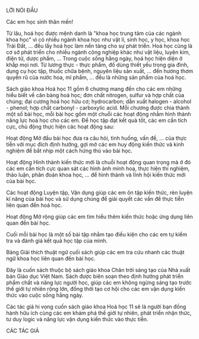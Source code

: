 LỜI NÓI ĐẦU

Các em học sinh thân mến!

Từ lâu, hoá học được mệnh danh là "khoa học trung tâm của các ngành khoa học" vì có nhiều ngành khoa học như vật lí, sinh học, y học, khoa học Trái Đất, ... đều lấy hoá học làm nền tảng cho sự phát triển. Hoá học cũng là cơ sở phát triển cho nhiều ngành công nghiệp khác như vật liệu, luyện kim, điện tử, dược phẩm, ... Trong cuộc sống hằng ngày, hoá học hiện diện ở khắp mọi nơi. Từ lương thực - thực phẩm, đồ dùng thiết yếu trong gia đình, dụng cụ học tập, thuốc chữa bệnh, nguyên liệu sản xuất, ... đến hương thơm quyến rũ của nước hoa, mĩ phẩm, ... đều là những sản phẩm của hoá học.

Sách giáo khoa Hoá học 11 gồm 6 chương mang đến cho các em những hiểu biết về căn bàng hoá học; đơn chất nitrogen, sulfur và hợp chất của chúng; đại cương hoá học hữu cơ; hydrocarbon; dẫn xuất halogen - alcohol - phenol; hợp chất carbonyl - carboxylic acid. Mỗi chương được chia thành một số bài học, mỗi bài học gồm một chuỗi các hoạt động nhằm hình thành năng lực hoá học cho các em. Để học tập đạt kết quả tốt, các em cần tích cực, chủ động thực hiện các hoạt động sau:

Hoạt động Mở đầu bài học đưa ra câu hỏi, tình huống, vấn đề, ... của thực tiễn với mục đích định hướng, gợi mở các em huy động kiến thức và kinh nghiệm để bắt nhịp một cách hứng thú vào bài học.

Hoạt động Hình thành kiến thức mới là chuỗi hoạt động quan trọng mà ở đó các em cần tích cực quan sát các hình ảnh minh hoạ, thực hiện thí nghiệm, thảo luận, phân đoán khoa học, ... để hình thành và lĩnh hội kiến thức mới của bài học.

Các hoạt động Luyện tập, Vận dụng giúp các em ôn tập kiến thức, rèn luyện kĩ năng của bài học và sử dụng chúng để giải quyết các vấn đề thực tiễn liên quan đến hoá học.

Hoạt động Mở rộng giúp các em tìm hiểu thêm kiến thức hoặc ứng dụng liên quan đến bài học.

Cuối mỗi bài học là một số bài tập nhằm tạo điều kiện cho các em tự kiểm tra và đánh giá kết quả học tập của mình.

Bảng Giải thích thuật ngữ cuối sách giúp các em tra cứu nhanh các thuật ngữ khoa học liên quan đến bài học.

Đây là cuốn sách thuộc bộ sách giáo khoa Chân trời sáng tạo của Nhà xuất bản Giáo dục Việt Nam. Sách được biên soạn theo định hướng phát triển phẩm chất và năng lực người học, giúp các em không ngừng sáng tạo trước thế giới tự nhiên rộng lớn, đồng thời tạo cơ hội cho các em vận dụng kiến thức vào cuộc sống hằng ngày.

Các tác giả hi vọng cuốn sách giáo khoa Hoá học 11 sẽ là người bạn đồng hành hữu ích cùng các em khám phá thế giới tự nhiên, phát triển nhận thức, tư duy logic và năng lực vận dụng kiến thức vào thực tiễn.

CÁC TÁC GIẢ
